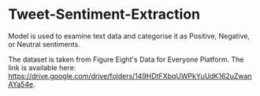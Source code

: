 # Tweet-Sentiment-Extraction

Model is used to examine text data and categorise it as Positive,
Negative, or Neutral sentiments.

The dataset is taken from Figure Eight's Data for Everyone Platform. The link is available here: https://drive.google.com/drive/folders/149HDtFXbqUWPkYuUdK162uZwanAYa54e.

